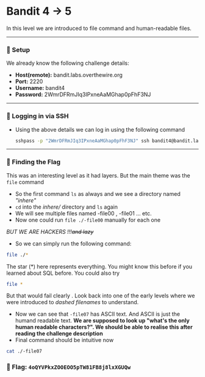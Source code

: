 # Bandit 4 -> 5

In this level we are introduced to file command and human-readable files.

---

### 🔧 Setup

We already know the following challenge details:
- **Host(remote):** bandit.labs.overthewire.org
- **Port:** 2220
- **Username:** bandit4
- **Password:** 2WmrDFRmJIq3IPxneAaMGhap0pFhF3NJ

---

### 🔑 Logging in via SSH

- Using the above details we can log in using the following command
    ```bash
    sshpass -p "2WmrDFRmJIq3IPxneAaMGhap0pFhF3NJ" ssh bandit4@bandit.labs.overthewire.org -p 2220
    ```

---

### 🎯 Finding the Flag

This was an interesting level as it had layers.
But the main theme was the `file` command

- So the first command `ls` as always and we see a directory named *"inhere"*
- `cd` into the *inhere/* directory and `ls` again 
- We will see multiple files named -file00 , -file01 ... etc.
- Now one could run `file ./-file00` manually for each one 

*BUT WE ARE HACKERS !!!~~and lazy~~*
- So we can simply run the following command:
```bash 
file ./* 
```
The star (*) here represents everything. You might know this before if you learned about SQL before.
You could also try 
```bash
file *
```
But that would fail clearly . Look back into one of the early levels where we were introduced to *dashed filenames* to understand.

- Now we can see that `-file07` has ASCII text. And ASCII is just the humand readable text. 
**We are supposed to look up "what's the only human readable characters?". We should be able to realise this after reading the challenge description**
- Final command should be intuitive now 
```bash
cat ./-file07
```

###  🏁 Flag: `4oQYVPkxZOOEOO5pTW81FB8j8lxXGUQw`
